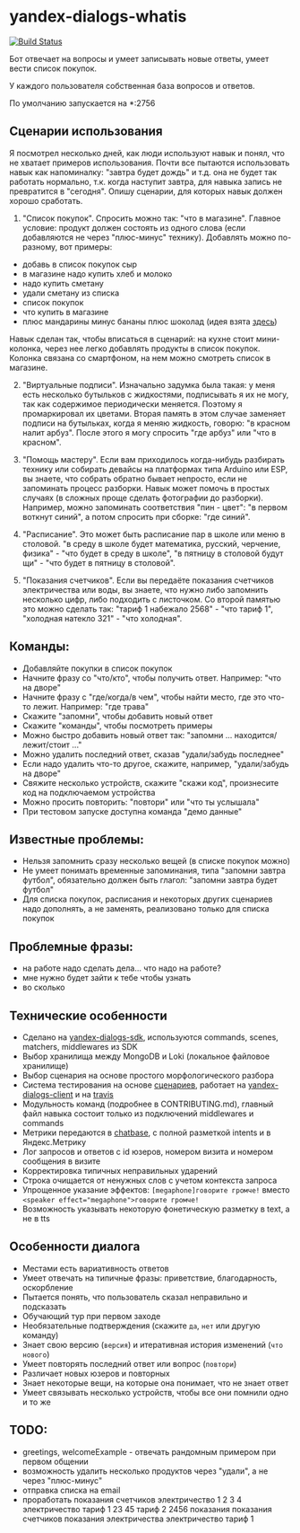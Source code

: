 # yandex-dialogs-whatis

[![Build Status](https://travis-ci.org/popstas/yandex-dialogs-whatis.svg?branch=master)](https://travis-ci.org/popstas/yandex-dialogs-whatis)

Бот отвечает на вопросы и умеет записывать новые ответы, умеет вести список покупок.

У каждого пользователя собственная база вопросов и ответов.

По умолчанию запускается на \*:2756

## Сценарии использования

Я посмотрел несколько дней, как люди используют навык и понял, что не хватает примеров использования. Почти все пытаются использовать навык как напоминалку: "завтра будет дождь" и т.д. она не будет так работать нормально, т.к. когда наступит завтра, для навыка запись не превратится в "сегодня". Опишу сценарии, для которых навык должен хорошо сработать.

1. "Список покупок". Спросить можно так: "что в магазине". Главное условие: продукт должен состоять из одного слова (если добавляются не через "плюс-минус" технику). Добавлять можно по-разному, вот примеры:

- добавь в список покупок сыр
- в магазине надо купить хлеб и молоко
- надо купить сметану
- удали сметану из списка
- список покупок
- что купить в магазине
- плюс мандарины минус бананы плюс шоколад (идея взята [здесь](https://dialogs.yandex.ru/store/skills/19170605-golosovoj-spisok-plyus-minus))

Навык сделан так, чтобы вписаться в сценарий: на кухне стоит мини-колонка, через нее легко добавлять продукты в список покупок. Колонка связана со смартфоном, на нем можно смотреть список в магазине.

2. "Виртуальные подписи". Изначально задумка была такая: у меня есть несколько бутыльков с жидкостями, подписывать я их не могу, так как содержимое периодически меняется. Поэтому я промаркировал их цветами. Вторая память в этом случае заменяет подписи на бутыльках, когда я меняю жидкость, говорю: "в красном налит арбуз". После этого я могу спросить "где арбуз" или "что в красном".

3. "Помощь мастеру". Если вам приходилось когда-нибудь разбирать технику или собирать девайсы на платформах типа Arduino или ESP, вы знаете, что собрать обратно бывает непросто, если не запоминать процесс разборки. Навык может помочь в простых случаях (в сложных проще сделать фотографии до разборки). Например, можно запоминать соответствия "пин - цвет": "в первом воткнут синий", а потом спросить при сборке: "где синий".

4. "Расписание". Это может быть расписание пар в школе или меню в столовой. "в среду в школе будет математика, русский, черчение, физика" - "что будет в среду в школе", "в пятницу в столовой будут щи" - "что будет в пятницу в столовой".

5. "Показания счетчиков". Если вы передаёте показания счетчиков электричества или воды, вы знаете, что нужно либо запомнить несколько цифр, либо подходить с листочком. Со второй памятью это можно сделать так: "тариф 1 набежало 2568" - "что тариф 1", "холодная натекло 321" - "что холодная".

## Команды:

- Добавляйте покупки в список покупок
- Начните фразу со "что/кто", чтобы получить ответ. Например: "что на дворе"
- Начните фразу с "где/когда/в чем", чтобы найти место, где это что-то лежит. Например: "где трава"
- Скажите "запомни", чтобы добавить новый ответ
- Скажите "команды", чтобы посмотреть примеры
- Можно быстро добавить новый ответ так: "запомни ... находится/лежит/стоит ..."
- Можно удалить последний ответ, сказав "удали/забудь последнее"
- Если надо удалить что-то другое, скажите, например, "удали/забудь на дворе"
- Свяжите несколько устройств, скажите "скажи код", произнесите код на подключаемом устройства
- Можно просить повторить: "повтори" или "что ты услышала"
- При тестовом запуске доступна команда "демо данные"

## Известные проблемы:

- Нельзя запомнить сразу несколько вещей (в списке покупок можно)
- Не умеет понимать временные запоминания, типа "запомни завтра футбол", обязательно должен быть глагол: "запомни завтра будет футбол"
- Для списка покупок, расписания и некоторых других сценариев надо дополнять, а не заменять, реализовано только для списка покупок

## Проблемные фразы:

- на работе надо сделать дела... что надо на работе?
- мне нужно будет зайти к тебе чтобы узнать
- во сколько

## Технические особенности

- Сделано на [yandex-dialogs-sdk](https://github.com/fletcherist/yandex-dialogs-sdk), используются commands, scenes, matchers, middlewares из SDK
- Выбор хранилища между MongoDB и Loki (локальное файловое хранилище)
- Выбор сценария на основе простого морфологического разбора
- Система тестирования на основе [сценариев](/static/scenarios.yml), работает на [yandex-dialogs-client](https://github.com/popstas/yandex-dialogs-client) и на [travis](https://travis-ci.org/popstas/yandex-dialogs-whatis)
- Модульность команд (подробнее в CONTRIBUTING.md), главный файл навыка состоит только из подключений middlewares и commands
- Метрики передаются в [chatbase](https://github.com/popstas/yandex-dialogs-sdk-chatbase), с полной разметкой intents и в Яндекс.Метрику
- Лог запросов и ответов с id юзеров, номером визита и номером сообщения в визите
- Корректировка типичных неправильных ударений
- Строка очищается от ненужных слов с учетом контекста запроса
- Упрощенное указание эффектов: `[megaphone]говорите громче!` вместо `<speaker effect="megaphone">говорите громче!`
- Возможность указывать некоторую фонетическую разметку в text, а не в tts

## Особенности диалога

- Местами есть вариативность ответов
- Умеет отвечать на типичные фразы: приветствие, благодарность, оскорбление
- Пытается понять, что пользователь сказал неправильно и подсказать
- Обучающий тур при первом заходе
- Необязательные подтверждения (скажите `да`, `нет` или другую команду)
- Знает свою версию (`версия`) и итеративная история изменений (`что нового`)
- Умеет повторять последний ответ или вопрос (`повтори`)
- Различает новых юзеров и повторных
- Знает некоторые вещи, на которые она понимает, что не знает ответ
- Умеет связывать несколько устройств, чтобы все они помнили одно и то же

## TODO:

- greetings, welcomeExample - отвечать рандомным примером при первом общении
- возможность удалить несколько продуктов через "удали", а не через "плюс-минус"
- отправка списка на email
- проработать показания счетчиков
электричество 1 2 3 4
электричество тариф 1 23 45
тариф 2 2456
показания
показания счетчиков
показания электричества
электричество тариф 1
